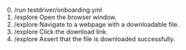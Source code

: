0. /run testdriver/onboarding.yml
1. /explore Open the browser window.
2. /explore Navigate to a webpage with a downloadable file.
3. /explore Click the download link.
4. /explore Assert that the file is downloaded successfully.